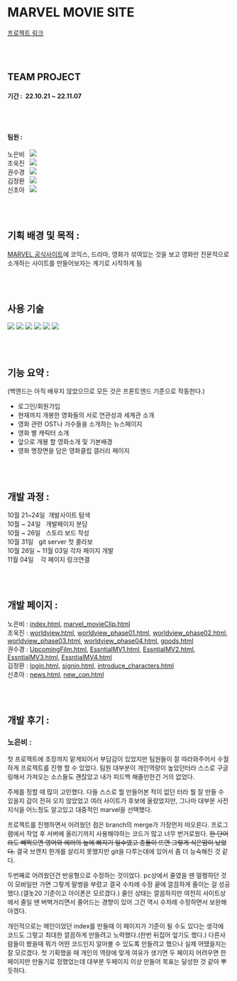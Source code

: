 # MARVEL MOVIE SITE <br />

[프로젝트 링크](https://eunbiro.github.io/team4_mini/)

<br /><br />

## TEAM PROJECT <br />

#### 기간 :&nbsp; 22.10.21 ~ 22.11.07
<br /><br />

#### 팀원 : <br />
노은비&nbsp;&nbsp; [<img src="https://img.shields.io/badge/github-181717?style=for-the-badge&logo=github&logoColor=white">](https://github.com/eunbiro)<br />
조욱진&nbsp;&nbsp; [<img src="https://img.shields.io/badge/github-181717?style=for-the-badge&logo=github&logoColor=white">](https://github.com/Ukzi)<br />
권수경&nbsp;&nbsp; [<img src="https://img.shields.io/badge/github-181717?style=for-the-badge&logo=github&logoColor=white">](https://github.com/rosencrantz96)<br />
김정환&nbsp;&nbsp; [<img src="https://img.shields.io/badge/github-181717?style=for-the-badge&logo=github&logoColor=white">](https://github.com/andy981217)<br />
신초아&nbsp;&nbsp; [<img src="https://img.shields.io/badge/github-181717?style=for-the-badge&logo=github&logoColor=white">](https://github.com/chdk0842)<br />

<br /><br />

## 기획 배경 및 목적 :<br />

[MARVEL 공식사이트](https://www.marvel.com/)에 코믹스, 드라마, 영화가 섞여있는 것을 보고 영화만 전문적으로 소개하는 사이트를 만들어보자는 계기로 시작하게 됨

<br /><br />

## 사용 기술<br />

<img src="https://img.shields.io/badge/HTML5-E34F26?style=for-the-badge&logo=HTML5&logoColor=white">&nbsp;<img src="https://img.shields.io/badge/css3-1572B6?style=for-the-badge&logo=css3&logoColor=white">&nbsp;<img src="https://img.shields.io/badge/JavaScript-F7DF1E?style=for-the-badge&logo=javascript&logoColor=white">&nbsp;<img src="https://img.shields.io/badge/jquery-0769AD?style=for-the-badge&logo=jquery&logoColor=white">&nbsp;<img src="https://img.shields.io/badge/fontawesome-528DD7?style=for-the-badge&logo=fontawesome&logoColor=white">&nbsp;<img src="https://img.shields.io/badge/swiper-6332F6?style=for-the-badge&logo=swiper&logoColor=white">

<br />
<br />

## 기능 요약 : <br />
(백엔드는 아직 배우지 않았으므로 모든 것은 프론트엔드 기준으로 작동한다.)<br />
* 로그인/회원가입<br />
* 현재까지 개봉한 영화들의 서로 연관성과 세계관 소개<br />
* 영화 관련 OST나 가수들을 소개하는 뉴스페이지<br />
* 영화 별 캐릭터 소개<br />
* 앞으로 개봉 할 영화소개 및 기본배경<br />
* 영화 명장면을 담은 영화클립 갤러리 페이지<br />

<br /><br />

## 개발 과정 : <br />
10월 21~24일 &nbsp;개발사이트 탐색<br />
10월 ~ 24일 &nbsp;&nbsp;개발페이지 분담<br />
10월 ~ 26일 &nbsp;&nbsp;스토리 보드 작성<br />
10월 31일 &nbsp;&nbsp;git server 첫 콜라보<br />
10월 26일 ~ 11월 03일 각자 페이지 개발<br />
11월 04일 &nbsp;&nbsp;&nbsp;각 페이지 링크연결<br />

<br /><br />

## 개발 페이지 : <br />
노은비 : 
[index.html](https://eunbiro.github.io/team4_mini/), 
[marvel_movieClip.html](https://eunbiro.github.io/team4_mini/pages/marvel_movieClip.html)<br />
조욱진 : 
[worldview.html](https://eunbiro.github.io/team4_mini/pages/worldview.html), 
[worldview_phase01.html](https://eunbiro.github.io/team4_mini/pages/worldview_phase01.html), 
[worldview_phase02.html](https://eunbiro.github.io/team4_mini/pages/worldview_phase02.html), 
[worldview_phase03.html](https://eunbiro.github.io/team4_mini/pages/worldview_phase03.html), 
[worldview_phase04.html](https://eunbiro.github.io/team4_mini/pages/worldview_phase04.html), 
[goods.html](https://eunbiro.github.io/team4_mini/pages/goods.html)<br />
권수경 : 
[UpcomingFilm.html](https://eunbiro.github.io/team4_mini/pages/UpcomingFilms.html), 
[EssntialMV1.html](https://eunbiro.github.io/team4_mini/pages/EssentialMV1.html), 
[EssntialMV2.html](https://eunbiro.github.io/team4_mini/pages/EssentialMV2.html), 
[EssntialMV3.html](https://eunbiro.github.io/team4_mini/pages/EssentialMV3.html), 
[EssntialMV4.html](https://eunbiro.github.io/team4_mini/pages/EssentialMV4.html)<br />
김정환 : 
[login.html](https://eunbiro.github.io/team4_mini/pages/login.html), 
[signin.html](https://eunbiro.github.io/team4_mini/pages/signin.html), 
[introduce_characters.html](https://eunbiro.github.io/team4_mini/pages/introduce_characters.html)<br />
신초아 : 
[news.html](https://eunbiro.github.io/team4_mini/pages/news.html), 
[new_con.html](https://eunbiro.github.io/team4_mini/pages/news_con.html)<br />

<br /><br />

## 개발 후기 : <br />

### 노은비 : <br />
첫 프로젝트에 조장까지 맡게되어서 부담감이 있었지만 팀원들이 잘 따라와주어서 수월하게 프로젝트를 진행 할 수 있었다.
팀원 대부분이 개인역량이 높았던터라 스스로 구글링해서 가져오는 소스들도 괜찮았고 내가 피드백 해줄만한건 거의 없었다.<br />

주제를 정할 때 많이 고민했다. 다들 스스로 뭘 만들어본 적이 없던 터라 뭘 잘 만들 수 있을지 감이 전혀 오지 않았었고 여러 사이트가 후보에 올랐었지만, 그나마 대부분 사전지식을 어느정도 알고있고 대중적인 marvel을 선택했다.<br />

프로젝트를 진행하면서 어려웠던 점은 branch의 merge가 가장먼저 떠오른다. 프로그램에서 작업 후 서버에 올리기까지 사용해야하는 코드가 많고 너무 번거로웠다.
~~한 단어라도 빼먹으면 영어와 에러의 늪에 빠지기 일수였고 충돌이 뜨면 그렇게 식은땀이 났었다.~~
결국 브랜치 한개를 살리지 못했지만 git을 다루는데에 있어서 좀 더 능숙해진 것 같다.<br />

두번째로 어려웠던건 반응형으로 수정하는 것이었다.
pc상에서 줄였을 땐 멀쩡하던 것이 모바일만 가면 그렇게 말썽을 부렸고 결국 수차례 수정 끝에 깔끔하게 줄이는 걸 성공했다.(갤놋20 기준이고 아이폰은 모르겠다.)
줄인 상태는 깔끔하지만 여전히 사이트상에서 줄일 땐 버벅거리면서 줄어드는 경향이 있어 그건 역시 수차례 수정하면서 보완해야겠다.<br />


개인적으로는 메인이었던 index를 만들때 이 페이지가 기준이 될 수도 있다는 생각에 코드도 그렇고 최대한 깔끔하게 만들려고 노력했다.(한번 뒤집어 엎기도 했다.)
다른사람들이 봤을때 뭐가 어떤 코드인지 알아볼 수 있도록 만들려고 했으나 실제 어땠을지는 잘 모르겠다.
첫 기획했을 때 개인의 역량에 맞게 여유가 생기면 두 페이지 어려우면 한 페이지만 만들기로 정했었는데 대부분 두페이지 이상 만들어 목표는 달성한 것 같아 뿌듯하다.
